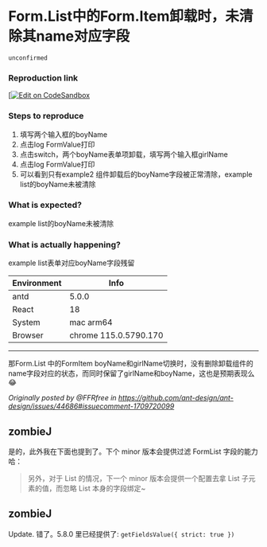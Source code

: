 # Form.List中的Form.Item卸载时，未清除其name对应字段

`unconfirmed`

### Reproduction link

[[![Edit on CodeSandbox](https://codesandbox.io/s/condescending-hoover-w5fy69)](https://codesandbox.io/s/condescending-hoover-w5fy69)

### Steps to reproduce

1. 填写两个输入框的boyName
2. 点击log FormValue打印
3. 点击switch，两个boyName表单项卸载，填写两个输入框girlName
4. 点击log FormValue打印
5. 可以看到只有example2 组件卸载后的boyName字段被正常清除，example list的boyName未被清除

### What is expected?

example list的boyName未被清除

### What is actually happening?

example list表单对应boyName字段残留

| Environment | Info                  |
| ----------- | --------------------- |
| antd        | 5.0.0                 |
| React       | 18                    |
| System      | mac arm64             |
| Browser     | chrome 115.0.5790.170 |

---

那Form.List 中的FormItem boyName和girlName切换时，没有删除卸载组件的name字段对应的状态，而同时保留了girlName和boyName，这也是预期表现么😂

_Originally posted by @FFRfree in https://github.com/ant-design/ant-design/issues/44686#issuecomment-1709720099_

<!-- generated by ant-design-issue-helper. DO NOT REMOVE -->

## zombieJ

是的，此外我在下面也提到了。下个 minor 版本会提供过滤 FormList 字段的能力哈：

> 另外，对于 List 的情况，下一个 minor 版本会提供一个配置去拿 List 子元素的值，而忽略 List 本身的字段绑定~

## zombieJ

Update. 错了。5.8.0 里已经提供了: `getFieldsValue({ strict: true })`
